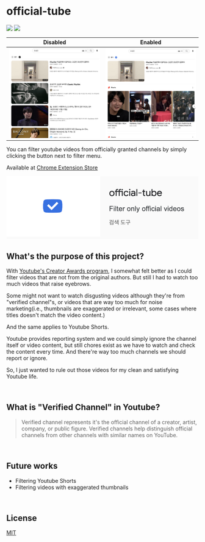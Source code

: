 # official-tube

![](https://img.shields.io/chrome-web-store/v/jpcgmkbacpieccbkpkcdejiinbcgnnnf) ![](https://img.shields.io/github/license/SeiwonPark/official-tube)

|Disabled|Enabled|
|:-:|:-:|
|<img width="400" src="./images/disabled-snapshot.png" alt="disabled-snapshot" />|<img width="400" src="./images/enabled-snapshot.png" alt="enabled-snapshot" />|

You can filter youtube videos from officially granted channels by simply clicking the button next to filter menu.

Available at [Chrome Extension Store](https://chrome.google.com/webstore/detail/official-tube/jpcgmkbacpieccbkpkcdejiinbcgnnnf)

<a href="https://chrome.google.com/webstore/detail/official-tube/jpcgmkbacpieccbkpkcdejiinbcgnnnf">
<img width="600" src="./images/chrome-extension-market.png" alt="chrome-extension-market" />
</a>

<br/>   

## What's the purpose of this project?
With [Youtube's Creator Awards program](https://support.google.com/youtube/answer/7682560#zippy=%2Celigibility-criteria%2Credeem-a-youtube-creator-award%2Cshipping-and-delivery), I somewhat felt better as I could filter videos that are not from the original authors. But still I had to watch too much videos that raise eyebrows.

Some might not want to watch disgusting videos although they're from "verified channel"s, or videos that are way too much for noise marketing(i.e., thumbnails are exaggerated or irrelevant, some cases where titles doesn't match the video content.)

And the same applies to Youtube Shorts.

Youtube provides reporting system and we could simply ignore the channel itself or video content, but still chores exist as we have to watch and check the content every time. And there're way too much channels we should report or ignore.

So, I just wanted to rule out those videos for my clean and satisfying Youtube life.


<br/>   

## What is "Verified Channel" in Youtube?
> Verified channel represents it's the official channel of a creator, artist, company, or public figure. Verified channels help distinguish official channels from other channels with similar names on YouTube.

<br/>   

## Future works
- Filtering Youtube Shorts
- Filtering videos with exaggerated thumbnails

<br/>   

## License
[MIT](./LICENSE)